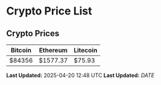 # Crypto Price List

## Crypto Prices
| Bitcoin | Ethereum | Litecoin |
| ------- | -------- | -------- |
| $84356 | $1577.37 | $75.93 |
**Last Updated:** 2025-04-20 12:48 UTC
**Last Updated:** $DATE$

